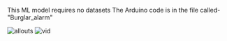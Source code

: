 This ML model requires no datasets
The Arduino code is in the file called- "Burglar_alarm"
<!---
SudarshanaSRao/SudarshanaSRao is a ✨ special ✨ repository because its `README.md` (this file) appears on your GitHub profile.
You can click the Preview link to take a look at your changes.
--->

![allouts](https://github.com/SudarshanaSRao/Python-and-its-applications-in-ML/assets/87690830/667892df-90a4-4587-8606-28a2f0032453)
![vid](https://github.com/SudarshanaSRao/Python-and-its-applications-in-ML/assets/87690830/668b97ba-88f2-4001-8f6c-a2eaa6fe86ab)
